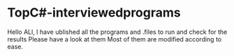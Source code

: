# TopC#-interviewedprograms
Hello ALl, I have ublished all the programs and .files to run and check for the results 
Please have a look at them 
Most of them are modified according to ease.
